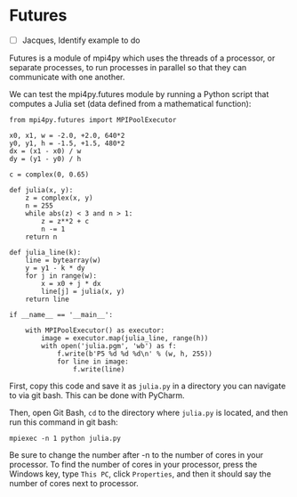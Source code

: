 # Futures

- [ ] Jacques, Identify example to do

Futures is a module of mpi4py which uses the threads of a processor, or separate processes, to run processes in parallel so that they can communicate with one another.

We can test the mpi4py.futures module by running a Python script that computes a Julia set (data defined from a mathematical function):

```
from mpi4py.futures import MPIPoolExecutor

x0, x1, w = -2.0, +2.0, 640*2
y0, y1, h = -1.5, +1.5, 480*2
dx = (x1 - x0) / w
dy = (y1 - y0) / h

c = complex(0, 0.65)

def julia(x, y):
    z = complex(x, y)
    n = 255
    while abs(z) < 3 and n > 1:
        z = z**2 + c
        n -= 1
    return n

def julia_line(k):
    line = bytearray(w)
    y = y1 - k * dy
    for j in range(w):
        x = x0 + j * dx
        line[j] = julia(x, y)
    return line

if __name__ == '__main__':

    with MPIPoolExecutor() as executor:
        image = executor.map(julia_line, range(h))
        with open('julia.pgm', 'wb') as f:
            f.write(b'P5 %d %d %d\n' % (w, h, 255))
            for line in image:
                f.write(line)
```

First, copy this code and save it as `julia.py` in a directory you can navigate to via git bash. This can be done with PyCharm.

Then, open Git Bash, `cd` to the directory where `julia.py` is located, and then run this command in git bash:

`mpiexec -n 1 python julia.py`

Be sure to change the number after -n to the number of cores in your processor. To find the number of cores in your processor, press the Windows key, type
`This PC`, click `Properties`, and then it should say the number of cores next to processor.


                
